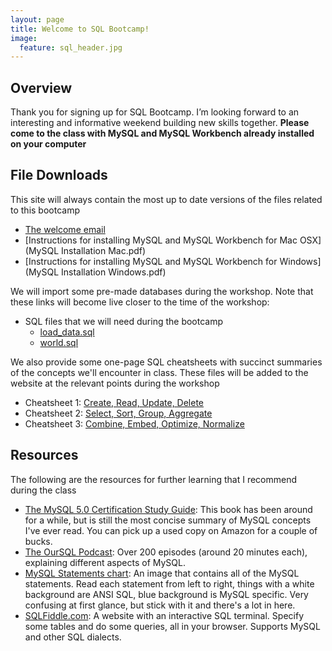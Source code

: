 ```yaml
---
layout: page
title: Welcome to SQL Bootcamp!
image:
  feature: sql_header.jpg
---
```


## Overview
Thank you for signing up for SQL Bootcamp. I’m looking forward to an interesting and informative weekend building new skills together.  **Please come to the class with MySQL and MySQL Workbench already installed on your computer**

## File Downloads

This site will always contain the most up to date versions of the files related to this bootcamp

   * [The welcome email](README_FIRST.pdf)
   * [Instructions for installing MySQL and MySQL Workbench for Mac OSX](MySQL Installation Mac.pdf)
   * [Instructions for installing MySQL and MySQL Workbench for Windows](MySQL Installation Windows.pdf)

We will import some pre-made databases during the workshop.  Note that these links will become live closer to the time of the workshop:

   * SQL files that we will need during the bootcamp
     * [load_data.sql](sql_bootcamp.sql)
     * [world.sql](world.sql)

We also provide some one-page SQL cheatsheets with succinct summaries of the concepts we'll encounter in class.  These files will be added to the website at the relevant points during the workshop

   * Cheatsheet 1:  [Create, Read, Update, Delete](SQLBootcampCheatsheet1.pdf)
   * Cheatsheet 2:  [Select, Sort, Group, Aggregate](SQLBootcampCheatsheet2.pdf)
   * Cheatsheet 3:  [Combine, Embed, Optimize, Normalize](SQLBootcampCheatsheet3.pdf)

## Resources

The following are the resources for further learning that I recommend during the class

   * [The MySQL 5.0 Certification Study Guide](http://www.amazon.com/MySQL-5-0-Certification-Study-Guide/dp/0672328127):  This book has been around for a while, but is still the most concise summary of MySQL concepts I've ever read.  You can pick up a used copy on Amazon for a couple of bucks.
   * [The OurSQL Podcast](www.oursql.com):  Over 200 episodes (around 20 minutes each), explaining different aspects of MySQL.
   * [MySQL Statements chart](http://www.visibone.com/sql/mysqlstatchart_1180.jpg):  An image that contains all of the MySQL statements.  Read each statement from left to right, things with a white background are ANSI SQL, blue background is MySQL specific.  Very confusing at first glance, but stick with it and there's a lot in here.
   * [SQLFiddle.com](http://www.sqlfiddle.com): A website with an interactive SQL terminal.  Specify some tables and do some queries, all in your browser.  Supports MySQL and other SQL dialects.
